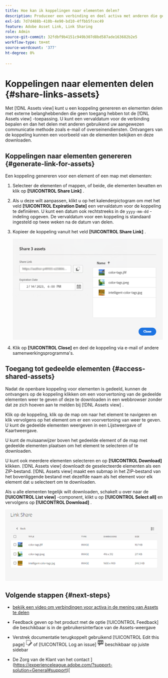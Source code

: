 ```yaml
---
title: Hoe kan ik koppelingen naar elementen delen?
description: Produceer een verbinding en deel activa met anderen die geen toegang tot de  [!DNL Assets view]  toepassing hebben.
exl-id: 7d7d488b-410b-4e90-bd10-4ffbb5fcec49
feature: Adobe Asset Link, Link Sharing
role: Admin
source-git-commit: 32fdbf9b4151c949b307d8bd587ade163682b2e5
workflow-type: tm+mt
source-wordcount: '377'
ht-degree: 0%

---
```


# Koppelingen naar elementen delen {#share-links-assets}

Met [!DNL Assets view] kunt u een koppeling genereren en elementen delen met externe belanghebbenden die geen toegang hebben tot de [!DNL Assets view] -toepassing. U kunt een vervaldatum voor de verbinding bepalen en dan het delen met anderen gebruikend uw aangewezen communicatie methode zoals e-mail of overseinendiensten. Ontvangers van de koppeling kunnen een voorbeeld van de elementen bekijken en deze downloaden.

## Koppelingen naar elementen genereren {#generate-link-for-assets}

Een koppeling genereren voor een element of een map met elementen:

1. Selecteer de elementen of mappen, of beide, die elementen bevatten en klik op **[!UICONTROL Share Link]** .

1. Als u deze wilt aanpassen, klikt u op het kalenderpictogram om met het veld **[!UICONTROL Expiration Date]** een vervaldatum voor de koppeling te definiëren. U kunt een datum ook rechtstreeks in de `yyyy-mm-dd` -indeling opgeven. De vervaldatum voor een koppeling is standaard ingesteld op twee weken na de datum van delen.

1. Kopieer de koppeling vanuit het veld **[!UICONTROL Share Link]** .

   ![ Optie om uit te snijden en te rechttrekken ](assets/share-asset-link.png)

1. Klik op **[!UICONTROL Close]** en deel de koppeling via e-mail of andere samenwerkingsprogramma&#39;s.

## Toegang tot gedeelde elementen {#access-shared-assets}

Nadat de openbare koppeling voor elementen is gedeeld, kunnen de ontvangers op de koppeling klikken om een voorvertoning van de gedeelde elementen weer te geven of deze te downloaden in een webbrowser zonder dat ze zich hoeven aan te melden bij [!DNL Assets view] .

Klik op de koppeling, klik op de map om naar het element te navigeren en klik vervolgens op het element om er een voorvertoning van weer te geven. U kunt de gedeelde elementen weergeven in een Lijstweergave of Kaartweergave.

U kunt de muisaanwijzer boven het gedeelde element of de map met gedeelde elementen plaatsen om het element te selecteren of te downloaden.

U kunt ook meerdere elementen selecteren en op **[!UICONTROL Download]** klikken. [!DNL Assets view] downloadt de geselecteerde elementen als een ZIP-bestand. [!DNL Assets view] maakt een submap in het ZIP-bestand van het bovenliggende bestand met dezelfde naam als het element voor elk element dat u selecteert om te downloaden.

Als u alle elementen tegelijk wilt downloaden, schakelt u over naar de **[!UICONTROL List view]** -component, klikt u op **[!UICONTROL Select all]** en vervolgens op **[!UICONTROL Download]** .

![ Voorproef gedeelde activa ](assets/preview-shared-assets.png)

## Volgende stappen {#next-steps}

* [ bekijk een video om verbindingen voor activa in de mening van Assets te delen ](https://experienceleague.adobe.com/docs/experience-manager-learn/assets-essentials/basics/link-sharing.html)

* Feedback geven op het product met de optie [!UICONTROL Feedback] die beschikbaar is in de gebruikersinterface van de Assets-weergave

* Verstrek documentatie terugkoppelt gebruikend [!UICONTROL Edit this page] ![ uitgeeft de pagina ](assets/do-not-localize/edit-page.png) of [!UICONTROL Log an issue] ![ creeer een kwestie GitHub ](assets/do-not-localize/github-issue.png) beschikbaar op juiste sidebar

* De Zorg van de Klant van het contact ](https://experienceleague.adobe.com/?support-solution=General#support)[
